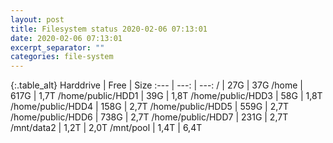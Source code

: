 ```yaml
---
layout: post
title: Filesystem status 2020-02-06 07:13:01
date: 2020-02-06 07:13:01
excerpt_separator: ""
categories: file-system
---
```

{:.table_alt}
Harddrive | Free | Size
:--- | ---: | ---:
/ | 27G | 37G
/home | 617G | 1,7T
/home/public/HDD1 | 39G | 1,8T
/home/public/HDD3 | 58G | 1,8T
/home/public/HDD4 | 158G | 2,7T
/home/public/HDD5 | 559G | 2,7T
/home/public/HDD6 | 738G | 2,7T
/home/public/HDD7 | 231G | 2,7T
/mnt/data2 | 1,2T | 2,0T
/mnt/pool | 1,4T | 6,4T
